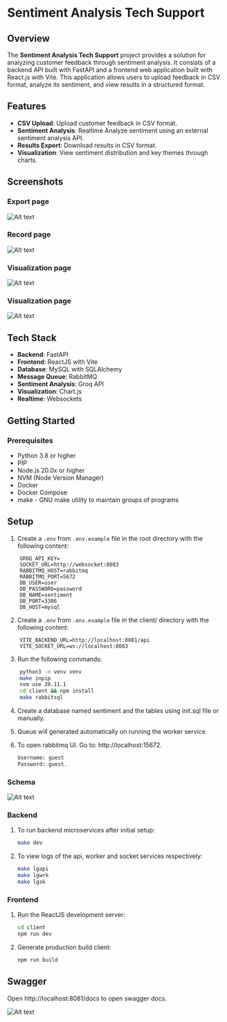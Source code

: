 # Sentiment Analysis Tech Support

## Overview

The **Sentiment Analysis Tech Support** project provides a solution for analyzing customer feedback through sentiment analysis. It consists of a backend API built with FastAPI and a frontend web application built with React.js with Vite. This application allows users to upload feedback in CSV format, analyze its sentiment, and view results in a structured format.

## Features

- **CSV Upload**: Upload customer feedback in CSV format.
- **Sentiment Analysis**: Realtime Analyze sentiment using an external sentiment analysis API.
- **Results Export**: Download results in CSV format.
- **Visualization**: View sentiment distribution and key themes through charts.

## Screenshots

### Export page
![Alt text](screenshots/export.png "export")

### Record page
![Alt text](screenshots/record.png "record")

### Visualization page
![Alt text](screenshots/barchart.png "visualize")

### Visualization page
![Alt text](screenshots/piechart.png "visualize")

## Tech Stack

- **Backend**: FastAPI
- **Frontend**: ReactJS with Vite
- **Database**: MySQL with SQLAlchemy
- **Message Queue**: RabbitMQ
- **Sentiment Analysis**: Groq API
- **Visualization**: Chart.js
- **Realtime**: Websockets

## Getting Started

### Prerequisites

- Python 3.8 or higher
- PIP
- Node.js 20.0x or higher
- NVM (Node Version Manager)
- Docker
- Docker Compose
- make - GNU make utility to maintain groups of programs

## Setup

1. Create a `.env` from `.env.example` file in the root directory with the following content:
```env
    GROQ_API_KEY=
    SOCKET_URL=http://websocket:8083
    RABBITMQ_HOST=rabbitmq
    RABBITMQ_PORT=5672
    DB_USER=user
    DB_PASSWORD=password
    DB_NAME=sentiment
    DB_PORT=3306
    DB_HOST=mysql
```

2. Create a `.env` from `.env.example` file in the client/ directory with the following content:
```env
    VITE_BACKEND_URL=http://localhost:8081/api
    VITE_SOCKET_URL=ws://localhost:8083
```

3. Run the following commands:
```bash
    python3 -m venv venv
    make inpip
    nvm use 20.11.1
    cd client && npm install
    make rabbitsql
```

4. Create a database named sentiment and the tables using init.sql file or manually.

5. Queue will generated automatically on running the worker service.

6. To open rabbitmq UI. Go to: http://localhost:15672. 
    ```bash
    Username: guest
    Password: guest.
    ```

### Schema

![Alt text](screenshots/schema.png "schema")

### Backend

1. To run backend microservices after initial setup:
    ```bash
    make dev
    ```

2. To view logs of the api, worker and socket services respectively:
    ```bash
    make lgapi
    make lgwrk
    make lgsk
    ```

### Frontend

1. Run the ReactJS development server:
    ```bash
    cd client
    npm run dev
    ```
2. Generate production build client:
    ```bash
    npm run build
    ```

## Swagger

Open http://localhost:8081/docs to open swagger docs.

![Alt text](screenshots/swagger.png "visualize")
